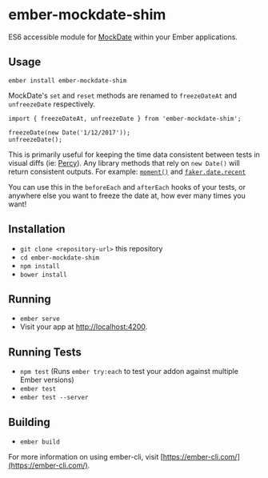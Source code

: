 # ember-mockdate-shim

ES6 accessible module for [MockDate](https://github.com/boblauer/MockDate) within your Ember applications.

## Usage

`ember install ember-mockdate-shim`

MockDate's `set` and `reset` methods are renamed to `freezeDateAt` and `unfreezeDate` respectively.

```
import { freezeDateAt, unfreezeDate } from 'ember-mockdate-shim';

freezeDate(new Date('1/12/2017'));
unfreezeDate();
```

This is primarily useful for keeping the time data consistent between tests in visual diffs (ie: [Percy](https://percy.io/)). Any library methods that rely on `new Date()` will return consistent outputs. For example: [`moment()`](https://github.com/moment/moment/) and [`faker.date.recent`](https://github.com/Marak/faker.js/blob/master/lib/date.js#L66)

You can use this in the `beforeEach` and `afterEach` hooks of your tests, or anywhere else you want to freeze the date at, how ever many times you want!

## Installation

* `git clone <repository-url>` this repository
* `cd ember-mockdate-shim`
* `npm install`
* `bower install`

## Running

* `ember serve`
* Visit your app at [http://localhost:4200](http://localhost:4200).

## Running Tests

* `npm test` (Runs `ember try:each` to test your addon against multiple Ember versions)
* `ember test`
* `ember test --server`

## Building

* `ember build`

For more information on using ember-cli, visit [https://ember-cli.com/](https://ember-cli.com/).
